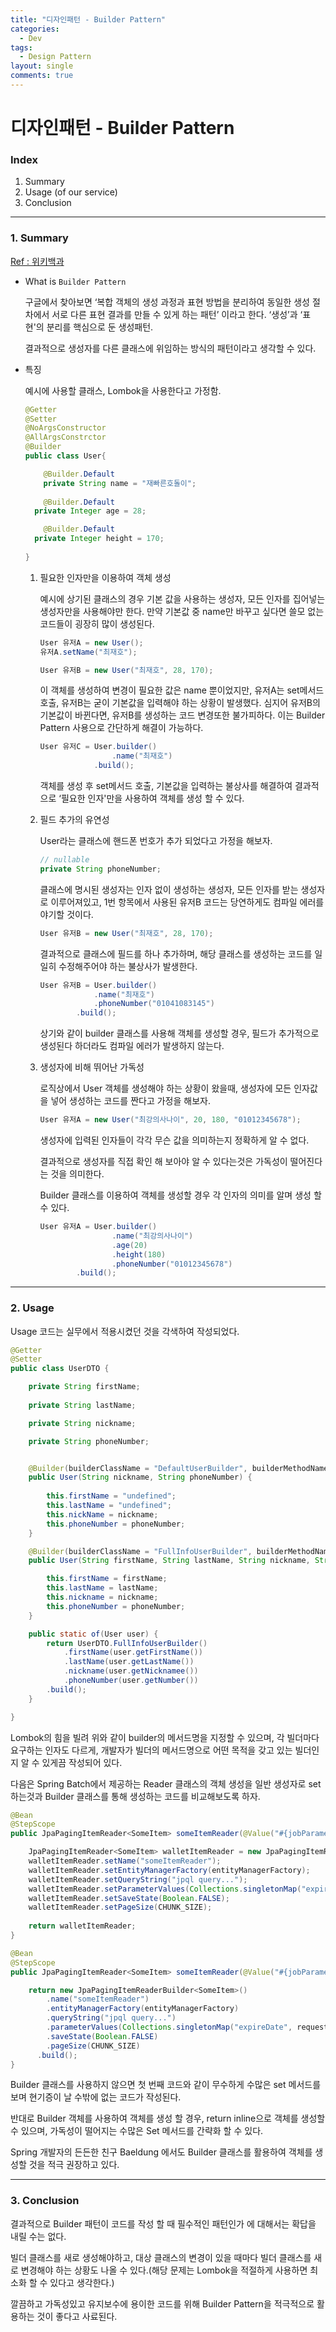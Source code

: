 ```yaml
---
title: "디자인패턴 - Builder Pattern"
categories:
  - Dev
tags:
  - Design Pattern
layout: single
comments: true
---
```


# 디자인패턴 - Builder Pattern

### Index

1. Summary
2. Usage (of our service)
3. Conclusion

---

### 1. Summary

[Ref : 위키백과](https://ko.wikipedia.org/wiki/%EB%B9%8C%EB%8D%94_%ED%8C%A8%ED%84%B4)

- What is `Builder Pattern`
    
    구글에서 찾아보면 ‘복합 객체의 생성 과정과 표현 방법을 분리하여 동일한 생성 절차에서 서로 다른 표현 결과를 만들 수 있게 하는 패턴’ 이라고 한다. ‘생성’과 ‘표현'의 분리를 핵심으로 둔 생성패턴.
    
    결과적으로 생성자를 다른 클래스에 위임하는 방식의 패턴이라고 생각할 수 있다.
    
- 특징
    
    예시에 사용할 클래스, Lombok을 사용한다고 가정함.
    
    ```java
    @Getter
    @Setter
    @NoArgsConstructor
    @AllArgsConstrctor
    @Builder
    public class User{
    
    	@Builder.Default
    	private String name = "재빠른호돌이";
    	
    	@Builder.Default
      private Integer age = 28;
    
    	@Builder.Default
      private Integer height = 170;
        
    }
    ```
    
    1. 필요한 인자만을 이용하여 객체 생성
        
        예시에 상기된 클래스의 경우 기본 값을 사용하는 생성자, 모든 인자를 집어넣는 생성자만을 사용해야만 한다. 만약 기본값 중 name만 바꾸고 싶다면 쓸모 없는 코드들이 굉장히 많이 생성된다.
        
        ```java
        User 유저A = new User();
        유저A.setName("최재호");
        
        User 유저B = new User("최재호", 28, 170);
        ```
        
        이 객체를 생성하여 변경이 필요한 값은 name 뿐이었지만, 유저A는 set메서드 호출, 유저B는 굳이 기본값을 입력해야 하는 상황이 발생했다. 심지어 유저B의 기본값이 바뀐다면, 유저B를 생성하는 코드 변경또한 불가피하다. 이는 Builder Pattern 사용으로 간단하게 해결이 가능하다.
        
        ```java
        User 유저C = User.builder()
                        .name("최재호")
                    .build();
        ```
        
        객체를 생성 후 set메서드 호출, 기본값을 입력하는 불상사를 해결하여 결과적으로 ‘필요한 인자'만을 사용하여 객체를 생성 할 수 있다.
        
    2. 필드 추가의 유연성
        
        User라는 클래스에 핸드폰 번호가 추가 되었다고 가정을 해보자.
        
        ```java
        // nullable
        private String phoneNumber;
        ```
        
        클래스에 명시된 생성자는 인자 없이 생성하는 생성자, 모든 인자를 받는 생성자로 이루어져있고, 1번 항목에서 사용된 유저B 코드는 당연하게도 컴파일 에러를 야기할 것이다.
        
        ```java
        User 유저B = new User("최재호", 28, 170);
        ```
        
        결과적으로 클래스에 필드를 하나 추가하며, 해당 클래스를 생성하는 코드를 일일히 수정해주어야 하는 불상사가 발생한다.
        
        ```java
        User 유저B = User.builder()
                    .name("최재호")
                    .phoneNumber("01041083145")
                .build();
        ```
        
        상기와 같이 builder 클래스를 사용해 객체를 생성할 경우, 필드가 추가적으로 생성된다 하더라도 컴파일 에러가 발생하지 않는다.
        
    3. 생성자에 비해 뛰어난 가독성
        
        로직상에서 User 객체를 생성해야 하는 상황이 왔을때, 생성자에 모든 인자값을 넣어 생성하는 코드를 짠다고 가정을 해보자.
        
        ```java
        User 유저A = new User("최강의사나이", 20, 180, "01012345678");
        ```
        
        생성자에 입력된 인자들이 각각 무슨 값을 의미하는지 정확하게 알 수 없다.
        
        결과적으로 생성자를 직접 확인 해 보아야 알 수 있다는것은 가독성이 떨어진다는 것을 의미한다.
        
        Builder 클래스를 이용하여 객체를 생성할 경우 각 인자의 의미를 알며 생성 할 수 있다.
        
        ```java
        User 유저A = User.builder()
                        .name("최강의사나이")
                        .age(20)
                        .height(180)
                        .phoneNumber("01012345678")
                .build();
        ```
        

---

### 2. Usage

Usage 코드는 실무에서 적용시켰던 것을 각색하여 작성되었다.

```java
@Getter
@Setter
public class UserDTO {

    private String firstName;
    
    private String lastName;

    private String nickname;

    private String phoneNumber;


    @Builder(builderClassName = "DefaultUserBuilder", builderMethodName = "DefaultUserBuilder")
    public User(String nickname, String phoneNumber) {
        
        this.firstName = "undefined";
        this.lastName = "undefined";
        this.nickName = nickname;
        this.phoneNumber = phoneNumber;
    }

    @Builder(builderClassName = "FullInfoUserBuilder", builderMethodName = "FullInfoUserBuilder")
    public User(String firstName, String lastName, String nickname, String phoneNumber) {

        this.firstName = firstName;
        this.lastName = lastName;
        this.nickname = nickname;
        this.phoneNumber = phoneNumber;
    }

    public static of(User user) {
        return UserDTO.FullInfoUserBuilder()
            .firstName(user.getFirstName())
            .lastName(user.getLastName())
            .nickname(user.getNicknamee())
            .phoneNumber(user.getNumber())
        .build();
    }

}
```

Lombok의 힘을 빌려 위와 같이 builder의 메서드명을 지정할 수 있으며,  각 빌더마다 요구하는 인자도 다르게, 개발자가 빌더의 메서드명으로 어떤 목적을 갖고 있는 빌더인지 알 수 있게끔 작성되어 있다.

다음은 Spring Batch에서 제공하는 Reader 클래스의 객체 생성을 일반 생성자로 set 하는것과 Builder 클래스를 통해 생성하는 코드를 비교해보도록 하자.

```java
@Bean
@StepScope
public JpaPagingItemReader<SomeItem> someItemReader(@Value("#{jobParameters[requestDate]}") final Date requestDate) {

    JpaPagingItemReader<SomeItem> walletItemReader = new JpaPagingItemReader<>();
    walletItemReader.setName("someItemReader");
    walletItemReader.setEntityManagerFactory(entityManagerFactory);
    walletItemReader.setQueryString("jpql query...");
    walletItemReader.setParameterValues(Collections.singletonMap("expireDate", requestDate.toInstant()));
    walletItemReader.setSaveState(Boolean.FALSE);
    walletItemReader.setPageSize(CHUNK_SIZE);
    
    return walletItemReader;
}
```

```java
@Bean
@StepScope
public JpaPagingItemReader<SomeItem> someItemReader(@Value("#{jobParameters[requestDate]}") final Date requestDate) {

    return new JpaPagingItemReaderBuilder<SomeItem>()
        .name("someItemReader")
        .entityManagerFactory(entityManagerFactory)
        .queryString("jpql query...")
        .parameterValues(Collections.singletonMap("expireDate", requestDate.toInstant()))
        .saveState(Boolean.FALSE)
        .pageSize(CHUNK_SIZE)
      .build();
}
```

Builder 클래스를 사용하지 않으면 첫 번째 코드와 같이 무수하게 수많은 set 메서드를 보며 현기증이 날 수밖에 없는 코드가 작성된다.

반대로 Builder 객체를 사용하여 객체를 생성 할 경우, return inline으로 객체를 생성할 수 있으며, 가독성이 떨어지는 수많은 Set 메서드를 간략화 할 수 있다.

Spring 개발자의 든든한 친구 Baeldung 에서도 Builder 클래스를 활용하여 객체를 생성할 것을 적극 권장하고 있다.

---

### 3. Conclusion

결과적으로 Builder 패턴이 코드를 작성 할 때 필수적인 패턴인가 에 대해서는 확답을 내릴 수는 없다. 

빌더 클래스를 새로 생성해야하고, 대상 클래스의 변경이 있을 때마다 빌더 클래스를 새로 변경해야 하는 상황도 나올 수 있다.(해당 문제는 Lombok을 적절하게 사용하면 최소화 할 수 있다고 생각한다.)

깔끔하고 가독성있고 유지보수에 용이한 코드를 위해 Builder Pattern을 적극적으로 활용하는 것이 좋다고 사료된다.